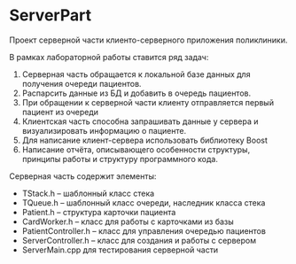 # ServerPart
Проект серверной части клиенто-серверного приложения поликлиники.

В рамках лабораторной работы ставится ряд задач:
1.	Серверная часть обращается к локальной базе данных для получения очереди пациентов.
2.	Распарсить данные из БД и добавить в очередь пациентов.
3.	При обращении к серверной части клиенту отправляется первый пациент из очереди
4.	Клиентская часть способна запрашивать данные у сервера и визуализировать информацию о пациенте.
5.	Для написание клиент-сервера использовать библиотеку Boost
6.	Написание отчёта, описывающего особенности структуры, принципы работы и структуру программного кода.

Серверная часть содержит элементы:
-	TStack.h – шаблонный класс стека
-	TQueue.h – шаблонный класс очереди, наследник класса стека
-	Patient.h – структура карточки пациента
-	CardWorker.h – класс для работы с карточками из базы
-	PatientController.h – класс для управления очередью пациентов
-	ServerController.h – класс для создания и работы с сервером
-	ServerMain.cpp для тестирования серверной части
